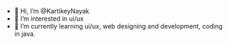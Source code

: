 - 👋 Hi, I’m @KartikeyNayak
- 👀 I’m interested in ui/ux
- 🌱 I’m currently learning ui/ux, web designing and development, coding in java.

<!---
KartikeyNayak/KartikeyNayak is a ✨ special ✨ repository because its `README.md` (this file) appears on your GitHub profile.
You can click the Preview link to take a look at your changes.
--->
